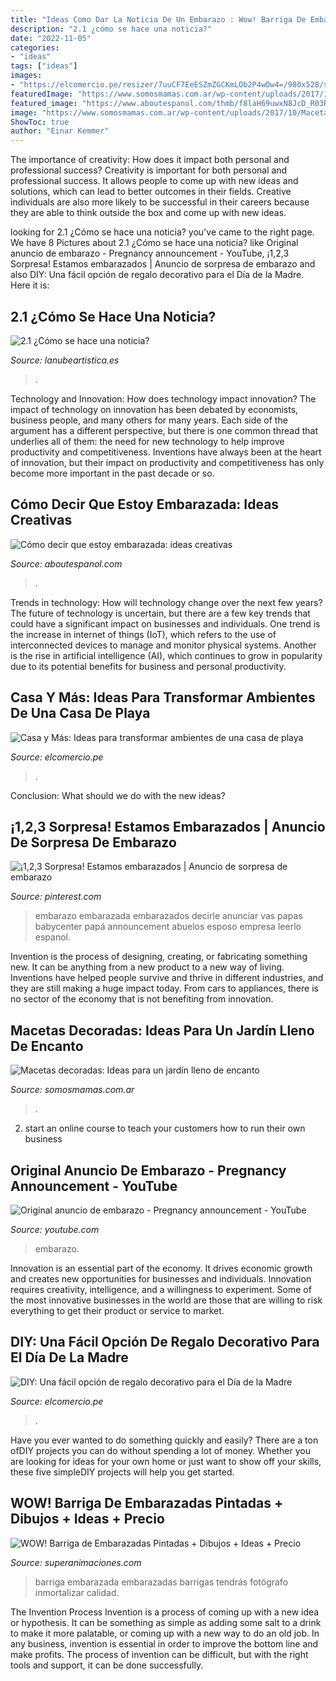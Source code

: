 ```yaml
---
title: "Ideas Como Dar La Noticia De Un Embarazo : Wow! Barriga De Embarazadas Pintadas + Dibujos + Ideas + Precio"
description: "2.1 ¿cómo se hace una noticia?"
date: "2022-11-05"
categories:
- "ideas"
tags: ["ideas"]
images:
- "https://elcomercio.pe/resizer/7uuCF7EeESZmZGCKmLOb2P4wOw4=/980x528/smart/filters:format(jpeg):quality(75)/arc-anglerfish-arc2-prod-elcomercio.s3.amazonaws.com/public/UPCCAON66RAKFFY4W55PO7NJRI.jpg"
featuredImage: "https://www.somosmamas.com.ar/wp-content/uploads/2017/10/Macetas-decoradas-2.jpg"
featured_image: "https://www.aboutespanol.com/thmb/f8laH69uwxN8JcD_R03RF6Esf3k=/768x0/filters:no_upscale():max_bytes(150000):strip_icc()/Ani-onesie-2-56a28bc13df78cf772775f21.jpg"
image: "https://www.somosmamas.com.ar/wp-content/uploads/2017/10/Macetas-decoradas-2.jpg"
ShowToc: true
author: "Einar Kemmer"
---
```



The importance of creativity: How does it impact both personal and professional success?
Creativity is important for both personal and professional success. It allows people to come up with new ideas and solutions, which can lead to better outcomes in their fields. Creative individuals are also more likely to be successful in their careers because they are able to think outside the box and come up with new ideas.

	

		
looking for 2.1 ¿Cómo se hace una noticia? you've came to the right page. We have 8 Pictures about 2.1 ¿Cómo se hace una noticia? like Original anuncio de embarazo - Pregnancy announcement - YouTube, ¡1,2,3 Sorpresa! Estamos embarazados | Anuncio de sorpresa de embarazo and also DIY: Una fácil opción de regalo decorativo para el Día de la Madre. Here it is:
		
    
## 2.1 ¿Cómo Se Hace Una Noticia?

<img loading=lazy src="http://www.lanubeartistica.es/Cultura_Audiovisual/Unidad1/CA1_U1_T2_Contenidos_v01/tacoronte.png" onerror="this.onerror=null;this.src='https://tse4.mm.bing.net/th?id=OIP.SiYZRjPSFiDzLYpygtXC8wHaGs&amp;pid=15.1';" alt="2.1 ¿Cómo se hace una noticia?">

_Source: lanubeartistica.es_

>. 

	

Technology and Innovation: How does technology impact innovation?
The impact of technology on innovation has been debated by economists, business people, and many others for many years. Each side of the argument has a different perspective, but there is one common thread that underlies all of them: the need for new technology to help improve productivity and competitiveness. Inventions have always been at the heart of innovation, but their impact on productivity and competitiveness has only become more important in the past decade or so.

    
## Cómo Decir Que Estoy Embarazada: Ideas Creativas

<img loading=lazy src="https://www.aboutespanol.com/thmb/f8laH69uwxN8JcD_R03RF6Esf3k=/768x0/filters:no_upscale():max_bytes(150000):strip_icc()/Ani-onesie-2-56a28bc13df78cf772775f21.jpg" onerror="this.onerror=null;this.src='https://tse4.mm.bing.net/th?id=OIP.RJlEk8lLT8Xwi3e-HbMVSwHaFj&amp;pid=15.1';" alt="Cómo decir que estoy embarazada: ideas creativas">

_Source: aboutespanol.com_

>. 

	

Trends in technology: How will technology change over the next few years?
The future of technology is uncertain, but there are a few key trends that could have a significant impact on businesses and individuals. One trend is the increase in internet of things (IoT), which refers to the use of interconnected devices to manage and monitor physical systems. Another is the rise in artificial intelligence (AI), which continues to grow in popularity due to its potential benefits for business and personal productivity.

    
## Casa Y Más: Ideas Para Transformar Ambientes De Una Casa De Playa

<img loading=lazy src="https://elcomercio.pe/resizer/JYWucnH760ibP6awd4ns2n_QOlA=/980x528/smart/filters:format(jpeg):quality(75)/arc-anglerfish-arc2-prod-elcomercio.s3.amazonaws.com/public/VW2LDCPNG5CEJPYR3CXXT2W5N4.jpg" onerror="this.onerror=null;this.src='https://tse4.mm.bing.net/th?id=OIP.2M_8bYrzpK2g1IYx2MqWQAHaD_&amp;pid=15.1';" alt="Casa y Más: Ideas para transformar ambientes de una casa de playa">

_Source: elcomercio.pe_

>. 

	

Conclusion: What should we do with the new ideas?
 

    
## ¡1,2,3 Sorpresa! Estamos Embarazados | Anuncio De Sorpresa De Embarazo

<img loading=lazy src="https://i.pinimg.com/736x/0b/4d/89/0b4d89169e46ad16e2d60947b2dd379d--ideas-bonitas-future-baby.jpg" onerror="this.onerror=null;this.src='https://tse4.mm.bing.net/th?id=OIP.0Zl_7ri_vzdT3If_9YDNJwHaHY&amp;pid=15.1';" alt="¡1,2,3 Sorpresa! Estamos embarazados | Anuncio de sorpresa de embarazo">

_Source: pinterest.com_

>embarazo embarazada embarazados decirle anunciar vas papas babycenter papá announcement abuelos esposo empresa leerlo espanol. 

	

Invention is the process of designing, creating, or fabricating something new. It can be anything from a new product to a new way of living. Inventions have helped people survive and thrive in different industries, and they are still making a huge impact today. From cars to appliances, there is no sector of the economy that is not benefiting from innovation.

    
## Macetas Decoradas: Ideas Para Un Jardín Lleno De Encanto

<img loading=lazy src="https://www.somosmamas.com.ar/wp-content/uploads/2017/10/Macetas-decoradas-2.jpg" onerror="this.onerror=null;this.src='https://tse3.mm.bing.net/th?id=OIP.1RjsTDqdlYwqNW2FD-iCKAHaGK&amp;pid=15.1';" alt="Macetas decoradas: Ideas para un jardín lleno de encanto">

_Source: somosmamas.com.ar_

>. 

	

2. start an online course to teach your customers how to run their own business 

    
## Original Anuncio De Embarazo - Pregnancy Announcement - YouTube

<img loading=lazy src="https://i.ytimg.com/vi/r9SEXVhne2I/maxresdefault.jpg" onerror="this.onerror=null;this.src='https://tse3.mm.bing.net/th?id=OIP.bRVbkzycaGDJhAKZAEm34wHaEK&amp;pid=15.1';" alt="Original anuncio de embarazo - Pregnancy announcement - YouTube">

_Source: youtube.com_

>embarazo. 

	

Innovation is an essential part of the economy. It drives economic growth and creates new opportunities for businesses and individuals. Innovation requires creativity, intelligence, and a willingness to experiment. Some of the most innovative businesses in the world are those that are willing to risk everything to get their product or service to market.

    
## DIY: Una Fácil Opción De Regalo Decorativo Para El Día De La Madre

<img loading=lazy src="https://elcomercio.pe/resizer/7uuCF7EeESZmZGCKmLOb2P4wOw4=/980x528/smart/filters:format(jpeg):quality(75)/arc-anglerfish-arc2-prod-elcomercio.s3.amazonaws.com/public/UPCCAON66RAKFFY4W55PO7NJRI.jpg" onerror="this.onerror=null;this.src='https://tse3.mm.bing.net/th?id=OIP.wJ203lrgADaMW2V1OkqrfwHaD_&amp;pid=15.1';" alt="DIY: Una fácil opción de regalo decorativo para el Día de la Madre">

_Source: elcomercio.pe_

>. 

	

Have you ever wanted to do something quickly and easily? There are a ton ofDIY projects you can do without spending a lot of money. Whether you are looking for ideas for your own home or just want to show off your skills, these five simpleDIY projects will help you get started.

    
## WOW! Barriga De Embarazadas Pintadas + Dibujos + Ideas + Precio

<img loading=lazy src="https://www.superanimaciones.com/wp-content/uploads/2018/10/pintar-barriga-embarazada-bellypainting.jpg" onerror="this.onerror=null;this.src='https://tse3.mm.bing.net/th?id=OIP.INnoaQLc44LkhZbKVCH0egAAAA&amp;pid=15.1';" alt="WOW! Barriga de Embarazadas Pintadas + Dibujos + Ideas + Precio">

_Source: superanimaciones.com_

>barriga embarazada embarazadas barrigas tendrás fotógrafo inmortalizar calidad. 

	

The Invention Process
Invention is a process of coming up with a new idea or hypothesis. It can be something as simple as adding some salt to a drink to make it more palatable, or coming up with a new way to do an old job. In any business, invention is essential in order to improve the bottom line and make profits. The process of invention can be difficult, but with the right tools and support, it can be done successfully.

